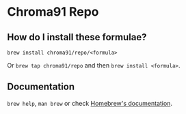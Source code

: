 # Chroma91 Repo

## How do I install these formulae?

`brew install chroma91/repo/<formula>`

Or `brew tap chroma91/repo` and then `brew install <formula>`.

## Documentation

`brew help`, `man brew` or check [Homebrew's documentation](https://docs.brew.sh).
